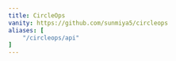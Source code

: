 ```yaml
---
title: CircleOps
vanity: https://github.com/sunmiya5/circleops
aliases: [
    "/circleops/api"
]
---
```

